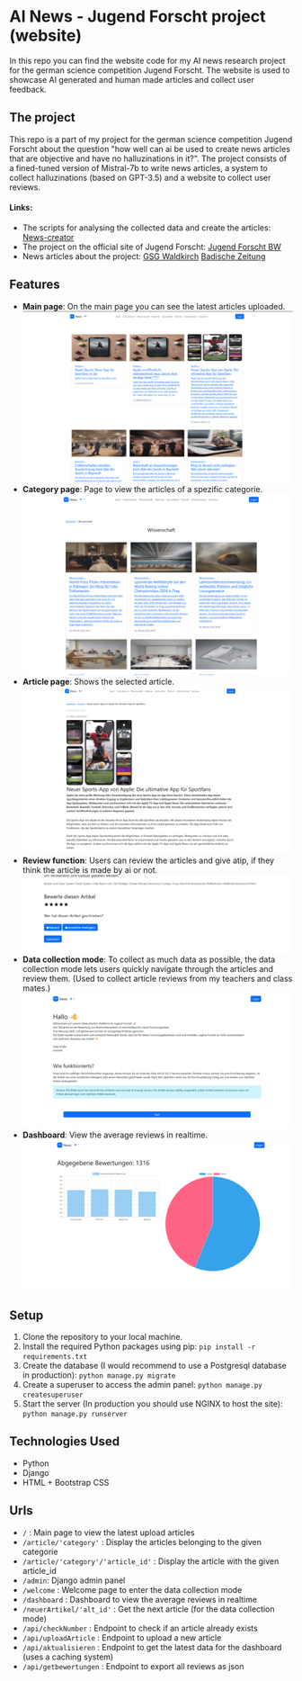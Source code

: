 # AI News - Jugend Forscht project (website)
In this repo you can find the website code for my AI news research project for the german science competition Jugend Forscht. The website is used to showcase AI generated and human made articles and collect user feedback.

## The project

This repo is a part of my project for the german science competition Jugend Forscht about the question "how well can ai be used to create news articles that are objective and have no halluzinations in it?". The project consists of a fined-tuned version of Mistral-7b to write news articles, a system to collect halluzinations (based on GPT-3.5) and a website to collect user reviews.
#### Links:
- The scripts for analysing the collected data and create the articles: [News-creator](https://github.com/L-S-2020/News-creator)
- The project on the official site of Jugend Forscht: [Jugend Forscht BW](https://www.jugend-forscht-bw.de/projekt/journalismus-in-zeiten-kuenstlicher-intelligenz/) 
- News articles about the project: [GSG Waldkirch](https://www.gsg-waldkirch.de/aktuelles/jugend-forscht-leonard-stegle-gewinnt-1-preis-beim-regionalwettbewerb.html) [Badische Zeitung](https://www.badische-zeitung.de/waldkircher-gewinnt-regional-entscheid-mit-projekt-zu-kuenstlicher-intelligenz)


## Features

- **Main page**: On the main page you can see the latest articles uploaded.
![mainpage](https://raw.githubusercontent.com/L-S-2020/News-server/master/images/mainpage.png)
- **Category page**: Page to view the articles of a spezific categorie.
![category](https://raw.githubusercontent.com/L-S-2020/News-server/master/images/categorie.png)
- **Article page**: Shows the selected article.
![article](https://raw.githubusercontent.com/L-S-2020/News-server/master/images/article.png)
- **Review function**: Users can review the articles and give atip, if they think the article is made by ai or not.
![review](https://raw.githubusercontent.com/L-S-2020/News-server/master/images/review.png)
- **Data collection mode**: To collect as much data as possible, the data collection mode lets users quickly navigate through the articles and review them. (Used to collect article reviews from my teachers and class mates.)
![data collection](https://raw.githubusercontent.com/L-S-2020/News-server/master/images/datacollection.png)
- **Dashboard**: View the average reviews in realtime. 
![data collection](https://raw.githubusercontent.com/L-S-2020/News-server/master/images/dashboard.png)
## Setup

1. Clone the repository to your local machine.
2. Install the required Python packages using pip: `pip install -r requirements.txt`
4. Create the database (I would recommend to use a Postgresql database in production): `python manage.py migrate`
5. Create a superuser to access the admin panel: `python manage.py createsuperuser`
6. Start the server (In production you should use NGINX to host the site): `python manage.py runserver`

## Technologies Used

- Python
- Django
- HTML + Bootstrap CSS

## Urls

- `/` : Main page to view the latest upload articles
- `/article/'category'` : Display the articles belonging to the given categorie
- `/article/'category'/'article_id'` : Display the article with the given article_id
- `/admin`: Django admin panel
- `/welcome` : Welcome page to enter the data collection mode
- `/dashboard` : Dashboard to view the average reviews in realtime
- `/neuerArtikel/'alt_id'` : Get the next article (for the data collection mode)
- `/api/checkNumber` : Endpoint to check if an article already exists
- `/api/uploadArticle` : Endpoint to upload a new article
- `/api/aktualisieren` : Endpoint to get the latest data for the dashboard (uses a caching system)
- `/api/getbewertungen` : Endpoint to export all reviews as json
